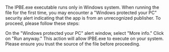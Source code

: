 The IPBE.exe executable runs only in Windows system. When running the file for the first time, you may encounter a "Windows protected your PC" security alert indicating that the app is from an unrecognized publisher. To proceed, please follow these steps:

On the "Windows protected your PC" alert window, select "More info."
Click on "Run anyway."
This action will allow IPBE.exe to execute on your system. Please ensure you trust the source of the file before proceeding.

